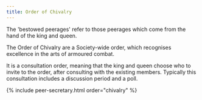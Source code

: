 ```yaml
---
title: Order of Chivalry
---
```


The 'bestowed peerages' refer to those peerages which come from the hand of the king and queen. 

The Order of Chivalry are a Society-wide order, which recognises excellence in the arts of armoured combat. 

It is a consultation order, meaning that the king and queen choose who to invite to the order, after consulting with the existing members. Typically this consultation includes a discussion period and a poll. 

{% include peer-secretary.html order="chivalry" %}